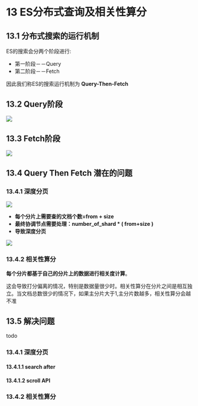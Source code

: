 # 13 ES分布式查询及相关性算分

## 13.1 分布式搜索的运行机制

ES的搜索会分两个阶段进行:

- 第一阶段－－Query
- 第二阶段－－Fetch



因此我们称ES的搜索运行机制为 **Query-Then-Fetch**



## 13.2 Query阶段

![](http://dist415.oss-cn-beijing.aliyuncs.com/esquery.png)

## 13.3  Fetch阶段
![](http://dist415.oss-cn-beijing.aliyuncs.com/esfetch.png)



## 13.4 Query Then Fetch 潜在的问题

### 13.4.1 深度分页

![](http://dist415.oss-cn-beijing.aliyuncs.com/esfromsize.png)



- **每个分片上需要查的文档个数=from + size**
- **最终协调节点需要处理：number_of_shard * ( from+size )**
- **导致深度分页**

![](http://dist415.oss-cn-beijing.aliyuncs.com/esdeep.png)



### 13.4.2 相关性算分
**每个分片都基于自己的分片上的数据进行相关度计算**。

这会导致打分偏离的情况，特别是数据量很少时。相关性算分在分片之间是相互独立。当文档总数很少的情况下，如果主分片大于1,主分片数越多，相关性算分会越不准



## 13.5 解决问题

todo

### 13.4.1 深度分页

#### 13.4.1.1 search after

#### 13.4.1.2 scroll API

### 13.4.2 相关性算分

